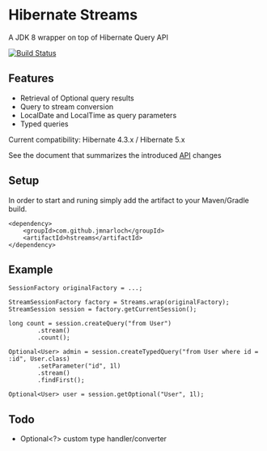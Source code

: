 # Hibernate Streams

A  JDK 8 wrapper on top of Hibernate Query API

[![Build Status](https://travis-ci.org/jmnarloch/hstreams.svg?branch=master)](https://travis-ci.org/jmnarloch/hstreams)

## Features

* Retrieval of Optional query results
* Query to stream conversion
* LocalDate and LocalTime as query parameters
* Typed queries

Current compatibility: Hibernate 4.3.x / Hibernate 5.x

See the document that summarizes the introduced [API](api.adoc) changes

## Setup

In order to start and runing simply add the artifact to your Maven/Gradle build.

```
<dependency>
    <groupId>com.github.jmnarloch</groupId>
    <artifactId>hstreams</artifactId>
</dependency>
```

## Example

```
SessionFactory originalFactory = ...;

StreamSessionFactory factory = Streams.wrap(originalFactory);
StreamSession session = factory.getCurrentSession();

long count = session.createQuery("from User")
        .stream()
        .count();

Optional<User> admin = session.createTypedQuery("from User where id = :id", User.class)
        .setParameter("id", 1l)
        .stream()
        .findFirst();

Optional<User> user = session.getOptional("User", 1l);
```

## Todo

* Optional<?> custom type handler/converter 
